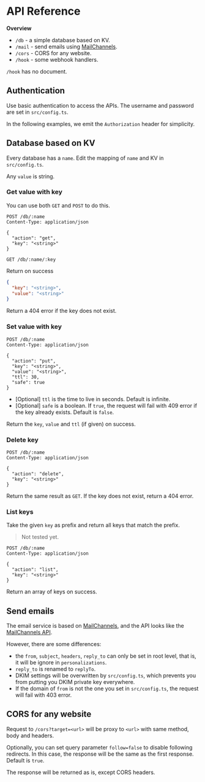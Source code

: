 # API Reference

**Overview**

* `/db` - a simple database based on KV.
* `/mail` - send emails using [MailChannels](https://mailchannels.com/).
* `/cors` - CORS for any website.
* `/hook` - some webhook handlers.

`/hook` has no document.

## Authentication

Use basic authentication to access the APIs. The username and password are set in `src/config.ts`.

In the following examples, we emit the `Authorization` header for simplicity.

## Database based on KV

Every database has a `name`. Edit the mapping of `name` and KV in `src/config.ts`.

Any `value` is string.

### Get value with key

You can use both `GET` and `POST` to do this.

```http
POST /db/:name
Content-Type: application/json

{
  "action": "get",
  "key": "<string>"
}
```

```http
GET /db/:name/:key
```

Return on success

```json
{
  "key": "<string>",
  "value": "<string>" 
}
```

Return a 404 error if the key does not exist.

### Set value with key

```http
POST /db/:name
Content-Type: application/json

{
  "action": "put",
  "key": "<string>",
  "value": "<string>",
  "ttl": 30,
  "safe": true
}
```

* [Optional] `ttl` is the time to live in seconds. Default is infinite.
* [Optional] `safe` is a boolean. If `true`, the request will fail with 409 error if the key already exists. Default is `false`.

Return the `key`, `value` and `ttl` (if given) on success.

### Delete key

```http
POST /db/:name
Content-Type: application/json

{
  "action": "delete",
  "key": "<string>"
}
```

Return the same result as `GET`. If the key does not exist, return a 404 error.

### List keys

Take the given `key` as prefix and return all keys that match the prefix.

> Not tested yet.

```http
POST /db/:name
Content-Type: application/json

{
  "action": "list",
  "key": "<string>"
}
```

Return an array of keys on success.

## Send emails

The email service is based on [MailChannels](https://mailchannels.com/), and the API looks like the [MailChannels API](https://api.mailchannels.net/tx/v1/documentation).

However, there are some differences:
* the `from`, `subject`, `headers`, `reply_to` can only be set in root level, that is, it will be ignore in `personalizations`.
* `reply_to` is renamed to `replyTo`.
* DKIM settings will be overwritten by `src/config.ts`, which prevents you from putting you DKIM private key everywhere.
* If the domain of  `from` is not the one you set in `src/config.ts`, the request will fail with 403 error.

## CORS for any website

Request to `/cors?target=<url>` will be proxy to `<url>` with same method, body and headers.

Optionally, you can set query parameter `follow=false` to disable following redirects. In this case, the response will be the same as the first response. Default is `true`.

The response will be returned as is, except CORS headers.